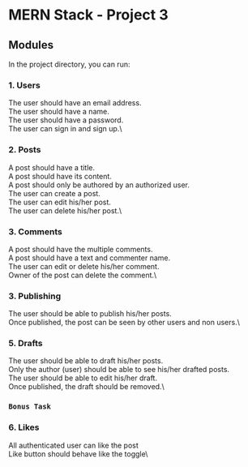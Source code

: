 # MERN Stack - Project 3

## Modules

In the project directory, you can run:

### 1. Users

The user should have an email address.\
The user should have a name.\
The user should have a password.\
The user can sign in and sign up.\

### 2. Posts

A post should have a title.\
A post should have its content.\
A post should only be authored by an authorized user.\
The user can create a post.\
The user can edit his/her post.\
The user can delete his/her post.\

### 3. Comments

A post should have the multiple comments.\
A post should have a text and commenter name.\
The user can edit or delete his/her comment.\
Owner of the post can delete the comment.\

### 3. Publishing

The user should be able to publish his/her posts.\
Once published, the post can be seen by other users and non users.\

### 5. Drafts

The user should be able to draft his/her posts.\
Only the author (user) should be able to see his/her drafted posts.\
The user should be able to edit his/her draft.\
Once published, the draft should be removed.\

### `Bonus Task`

### 6. Likes

All authenticated user can like the post\
Like button should behave like the toggle\
